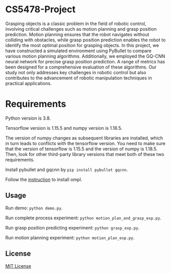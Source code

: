 # CS5478-Project
Grasping objects is a classic problem in the field of robotic control, involving critical challenges such as motion planning and grasp position prediction. Motion planning ensures that the robot navigates without colliding with obstacles, while grasp position prediction enables the robot to identify the most optimal position for grasping objects. In this project, we have constructed a simulated environment using PyBullet to compare various motion planning algorithms. Additionally, we employed the GQ-CNN neural network for precise grasp position prediction. A range of metrics has been designed for a comprehensive evaluation of these algorithms. Our study not only addresses key challenges in robotic control but also contributes to the advancement of robotic manipulation techniques in practical applications.

# Requirements

Python version is 3.8.

Tensorflow version is 1.15.5 and numpy version is 1.18.5. 

The version of numpy changes as subsequent libraries are installed, which in turn leads to conflicts with the tensorflow version. You need to make sure that the version of tensorflow is 1.15.5 and the version of numpy is 1.18.5. Then, look for other third-party library versions that meet both of these two requirements.

Install pybullet and gqcnn by `pip install pybullet gqcnn`.

Follow the [instruction](https://github.com/lyfkyle/pybullet_ompl) to install ompl.

## Usage

Run demo: `python demo.py`.

Run complete process experiment: `python motion_plan_and_grasp_exp.py`.

Run grasp position predicting experiment: `python grasp_exp.py`.

Run motion planning experiment: `python motion_plan_exp.py`.

## License
[MIT License](./LICENSE)
